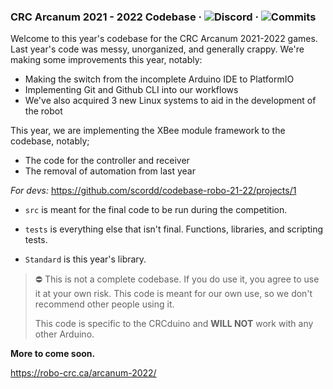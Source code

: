 ### CRC Arcanum 2021 - 2022 Codebase &middot; ![Discord](https://img.shields.io/discord/905584348739280968?label=Discord) &middot; ![Commits](https://img.shields.io/github/commit-activity/m/scordd/codebase-robo-21-22?label=Commit%20Activity)

Welcome to this year's codebase for the CRC Arcanum 2021-2022 games.
Last year's code was messy, unorganized, and generally crappy. We're making some improvements this year, notably:
- Making the switch from the incomplete Arduino IDE to PlatformIO
- Implementing Git and Github CLI into our workflows
- We've also acquired 3 new Linux systems to aid in the development of the robot

This year, we are implementing the XBee module framework to the codebase, notably;
- The code for the controller and receiver
- The removal of automation from last year

*For devs:* https://github.com/scordd/codebase-robo-21-22/projects/1
- ```src``` is meant for the final code to be run during the competition.

- ```tests``` is everything else that isn't final. Functions, libraries, and scripting tests.

- ```Standard``` is this year's library.

> ⛔️ This is not a complete codebase. If you do use it, you agree to use it at your own risk.
>  This code is meant for our own use, so we don't recommend other people using it.
>  
>  This code is specific to the CRCduino and **WILL NOT** work with any other Arduino.

**More to come soon.**

https://robo-crc.ca/arcanum-2022/
